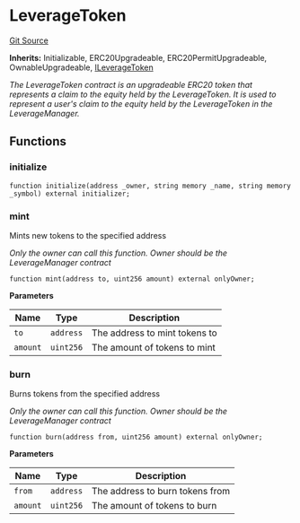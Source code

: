 # LeverageToken
[Git Source](https://github.com/seamless-protocol/ilm-v2/blob/002c85336929e7b2f8b2193e3cb727fe9cf4b9e6/src/LeverageToken.sol)

**Inherits:**
Initializable, ERC20Upgradeable, ERC20PermitUpgradeable, OwnableUpgradeable, [ILeverageToken](/src/interfaces/ILeverageToken.sol/interface.ILeverageToken.md)

*The LeverageToken contract is an upgradeable ERC20 token that represents a claim to the equity held by the LeverageToken.
It is used to represent a user's claim to the equity held by the LeverageToken in the LeverageManager.*


## Functions
### initialize


```solidity
function initialize(address _owner, string memory _name, string memory _symbol) external initializer;
```

### mint

Mints new tokens to the specified address

*Only the owner can call this function. Owner should be the LeverageManager contract*


```solidity
function mint(address to, uint256 amount) external onlyOwner;
```
**Parameters**

|Name|Type|Description|
|----|----|-----------|
|`to`|`address`|The address to mint tokens to|
|`amount`|`uint256`|The amount of tokens to mint|


### burn

Burns tokens from the specified address

*Only the owner can call this function. Owner should be the LeverageManager contract*


```solidity
function burn(address from, uint256 amount) external onlyOwner;
```
**Parameters**

|Name|Type|Description|
|----|----|-----------|
|`from`|`address`|The address to burn tokens from|
|`amount`|`uint256`|The amount of tokens to burn|


